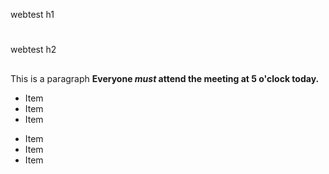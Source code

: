 webtest h1
#

webtest h2
##

This is a paragraph **Everyone _must_ attend the meeting at 5 o'clock today.**

* Item
* Item
* Item

- Item
- Item
- Item